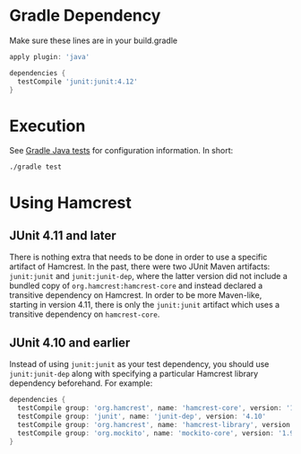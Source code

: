 # Gradle Dependency

Make sure these lines are in your build.gradle

```groovy
apply plugin: 'java'

dependencies {
  testCompile 'junit:junit:4.12'
}
```

# Execution

See [Gradle Java tests](http://www.gradle.org/docs/current/userguide/java_plugin.html#sec:java_test) for configuration information. In short:

    ./gradle test

# Using Hamcrest

## JUnit 4.11 and later

There is nothing extra that needs to be done in order to use a specific artifact of Hamcrest. In the past, there were two JUnit Maven artifacts: `junit:junit` and `junit:junit-dep`, where the latter version did not include a bundled copy of `org.hamcrest:hamcrest-core` and instead declared a transitive dependency on Hamcrest. In order to be more Maven-like, starting in version 4.11, there is only the `junit:junit` artifact which uses a transitive dependency on `hamcrest-core`.

## JUnit 4.10 and earlier

Instead of using `junit:junit` as your test dependency, you should use `junit:junit-dep` along with specifying a particular Hamcrest library dependency beforehand. For example:

```groovy
dependencies {
  testCompile group: 'org.hamcrest', name: 'hamcrest-core', version: '1.3'
  testCompile group: 'junit', name: 'junit-dep', version: '4.10'
  testCompile group: 'org.hamcrest', name: 'hamcrest-library', version: '1.3'
  testCompile group: 'org.mockito', name: 'mockito-core', version: '1.9.+'
}
```